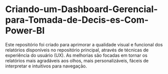 # Criando-um-Dashboard-Gerencial-para-Tomada-de-Decis-es-Com-Power-BI
Este repositório foi criado para aprimorar a qualidade visual e funcional dos relatórios disponíveis no repositório principal, através de técnicas de experiência do usuário (UX). As melhorias são focadas em tornar os relatórios mais agradáveis aos olhos, mais personalizáveis, fáceis de interpretar e intuitivos para navegação.
